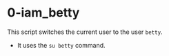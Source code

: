 # 0-iam_betty
This script switches the current user to the user `betty`.
- It uses the `su betty` command.
